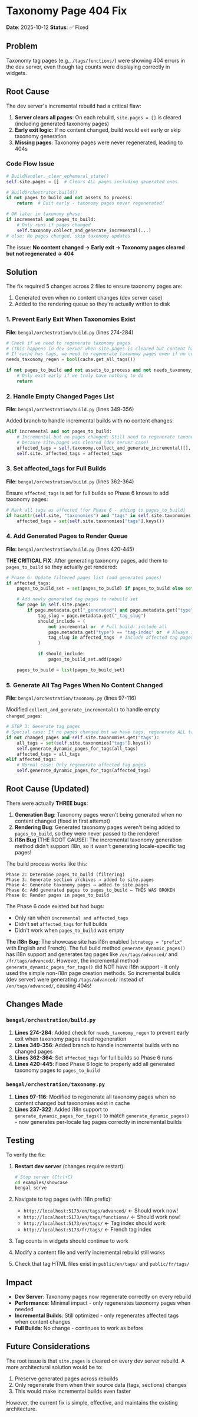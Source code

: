 # Taxonomy Page 404 Fix

**Date**: 2025-10-12
**Status**: ✅ Fixed

## Problem

Taxonomy tag pages (e.g., `/tags/functions/`) were showing 404 errors in the dev server, even though tag counts were displaying correctly in widgets.

## Root Cause

The dev server's incremental rebuild had a critical flaw:

1. **Server clears all pages**: On each rebuild, `site.pages = []` is cleared (including generated taxonomy pages)
2. **Early exit logic**: If no content changed, build would exit early or skip taxonomy generation
3. **Missing pages**: Taxonomy pages were never regenerated, leading to 404s

### Code Flow Issue

```python
# BuildHandler._clear_ephemeral_state()
self.site.pages = []  # Clears ALL pages including generated ones

# BuildOrchestrator.build()
if not pages_to_build and not assets_to_process:
    return  # Exit early - taxonomy pages never regenerated!

# OR later in taxonomy phase:
if incremental and pages_to_build:
    # Only runs if pages changed
    self.taxonomy.collect_and_generate_incremental(...)
# else: No pages changed, skip taxonomy updates
```

The issue: **No content changed → Early exit → Taxonomy pages cleared but not regenerated → 404**

## Solution

The fix required 5 changes across 2 files to ensure taxonomy pages are:
1. Generated even when no content changes (dev server case)
2. Added to the rendering queue so they're actually written to disk

### 1. Prevent Early Exit When Taxonomies Exist

**File**: `bengal/orchestration/build.py` (lines 274-284)

```python
# Check if we need to regenerate taxonomy pages
# (This happens in dev server when site.pages is cleared but content hasn't changed)
# If cache has tags, we need to regenerate taxonomy pages even if no content changed
needs_taxonomy_regen = bool(cache.get_all_tags())

if not pages_to_build and not assets_to_process and not needs_taxonomy_regen:
    # Only exit early if we truly have nothing to do
    return
```

### 2. Handle Empty Changed Pages List

**File**: `bengal/orchestration/build.py` (lines 349-356)

Added branch to handle incremental builds with no content changes:

```python
elif incremental and not pages_to_build:
    # Incremental but no pages changed: Still need to regenerate taxonomy pages
    # because site.pages was cleared (dev server case)
    affected_tags = self.taxonomy.collect_and_generate_incremental([], cache)
    self.site._affected_tags = affected_tags
```

### 3. Set affected_tags for Full Builds

**File**: `bengal/orchestration/build.py` (lines 362-364)

Ensure `affected_tags` is set for full builds so Phase 6 knows to add taxonomy pages:

```python
# Mark all tags as affected (for Phase 6 - adding to pages_to_build)
if hasattr(self.site, "taxonomies") and "tags" in self.site.taxonomies:
    affected_tags = set(self.site.taxonomies["tags"].keys())
```

### 4. Add Generated Pages to Render Queue

**File**: `bengal/orchestration/build.py` (lines 420-445)

**THE CRITICAL FIX**: After generating taxonomy pages, add them to `pages_to_build` so they actually get rendered:

```python
# Phase 6: Update filtered pages list (add generated pages)
if affected_tags:
    pages_to_build_set = set(pages_to_build) if pages_to_build else set()

    # Add newly generated tag pages to rebuild set
    for page in self.site.pages:
        if page.metadata.get("_generated") and page.metadata.get("type") in ("tag", "tag-index"):
            tag_slug = page.metadata.get("_tag_slug")
            should_include = (
                not incremental or  # Full build: include all
                page.metadata.get("type") == "tag-index" or  # Always include tag index
                tag_slug in affected_tags  # Include affected tag pages
            )

            if should_include:
                pages_to_build_set.add(page)

    pages_to_build = list(pages_to_build_set)
```

### 5. Generate All Tag Pages When No Content Changed

**File**: `bengal/orchestration/taxonomy.py` (lines 97-116)

Modified `collect_and_generate_incremental()` to handle empty `changed_pages`:

```python
# STEP 3: Generate tag pages
# Special case: If no pages changed but we have tags, regenerate ALL tag pages
if not changed_pages and self.site.taxonomies.get("tags"):
    all_tags = set(self.site.taxonomies["tags"].keys())
    self.generate_dynamic_pages_for_tags(all_tags)
    affected_tags = all_tags
elif affected_tags:
    # Normal case: Only regenerate affected tag pages
    self.generate_dynamic_pages_for_tags(affected_tags)
```

## Root Cause (Updated)

There were actually **THREE bugs**:

1. **Generation Bug**: Taxonomy pages weren't being generated when no content changed (fixed in first attempt)
2. **Rendering Bug**: Generated taxonomy pages weren't being added to `pages_to_build`, so they were never passed to the renderer!
3. **i18n Bug** (THE ROOT CAUSE): The incremental taxonomy generation method didn't support i18n, so it wasn't generating locale-specific tag pages!

The build process works like this:
```
Phase 2: Determine pages_to_build (filtering)
Phase 3: Generate section archives → added to site.pages
Phase 4: Generate taxonomy pages → added to site.pages
Phase 6: Add generated pages to pages_to_build ← THIS WAS BROKEN
Phase 8: Render pages in pages_to_build
```

The Phase 6 code existed but had bugs:
- Only ran when `incremental and affected_tags`
- Didn't set `affected_tags` for full builds
- Didn't work when `pages_to_build` was empty

**The i18n Bug**: The showcase site has i18n enabled (`strategy = "prefix"` with English and French). The full build method `generate_dynamic_pages()` has i18n support and generates tag pages like `/en/tags/advanced/` and `/fr/tags/advanced/`. However, the incremental method `generate_dynamic_pages_for_tags()` did NOT have i18n support - it only used the simple non-i18n page creation methods. So incremental builds (dev server) were generating `/tags/advanced/` instead of `/en/tags/advanced/`, causing 404s!

## Changes Made

### `bengal/orchestration/build.py`

1. **Lines 274-284**: Added check for `needs_taxonomy_regen` to prevent early exit when taxonomy pages need regeneration
2. **Lines 349-356**: Added branch to handle incremental builds with no changed pages
3. **Lines 362-364**: Set `affected_tags` for full builds so Phase 6 runs
4. **Lines 420-445**: Fixed Phase 6 logic to properly add all generated taxonomy pages to `pages_to_build`

### `bengal/orchestration/taxonomy.py`

1. **Lines 97-116**: Modified to regenerate all taxonomy pages when no content changed but taxonomies exist in cache
2. **Lines 237-322**: Added i18n support to `generate_dynamic_pages_for_tags()` to match `generate_dynamic_pages()` - now generates per-locale tag pages correctly in incremental builds

## Testing

To verify the fix:

1. **Restart dev server** (changes require restart):
   ```bash
   # Stop server (Ctrl+C)
   cd examples/showcase
   bengal serve
   ```

2. Navigate to tag pages (with i18n prefix):
   - `http://localhost:5173/en/tags/advanced/` ← Should work now!
   - `http://localhost:5173/en/tags/functions/` ← Should work now!
   - `http://localhost:5173/en/tags/` ← Tag index should work
   - `http://localhost:5173/fr/tags/` ← French tag index

3. Tag counts in widgets should continue to work
4. Modify a content file and verify incremental rebuild still works
5. Check that tag HTML files exist in `public/en/tags/` and `public/fr/tags/`

## Impact

- **Dev Server**: Taxonomy pages now regenerate correctly on every rebuild
- **Performance**: Minimal impact - only regenerates taxonomy pages when needed
- **Incremental Builds**: Still optimized - only regenerates affected tags when content changes
- **Full Builds**: No change - continues to work as before

## Future Considerations

The root issue is that `site.pages` is cleared on every dev server rebuild. A more architectural solution would be to:

1. Preserve generated pages across rebuilds
2. Only regenerate them when their source data (tags, sections) changes
3. This would make incremental builds even faster

However, the current fix is simple, effective, and maintains the existing architecture.
